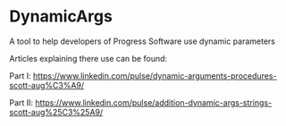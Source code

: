 # DynamicArgs

A tool to help developers of Progress Software use dynamic parameters

Articles explaining there use can be found:

Part I: https://www.linkedin.com/pulse/dynamic-arguments-procedures-scott-aug%C3%A9/

Part II: https://www.linkedin.com/pulse/addition-dynamic-args-strings-scott-aug%25C3%25A9/
